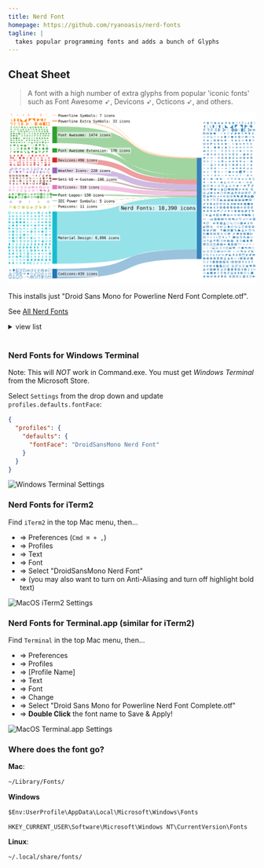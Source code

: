 ```yaml
---
title: Nerd Font
homepage: https://github.com/ryanoasis/nerd-fonts
tagline: |
  takes popular programming fonts and adds a bunch of Glyphs
---
```


## Cheat Sheet

> A font with a high number of extra glyphs from popular 'iconic fonts' such as
> Font Awesome ➶, Devicons ➶, Octicons ➶, and others.

![](https://github.com/ryanoasis/nerd-fonts/raw/master/images/sankey-glyphs-combined-diagram.svg)

This installs just "Droid Sans Mono for Powerline Nerd Font Complete.otf".

See [All Nerd Fonts](https://www.nerdfonts.com/font-downloads)

<details>
<summary>
view list
</summary>

- [3270 Nerd Font](https://github.com/ryanoasis/nerd-fonts/blob/master/patched-fonts/3270)
- [Agave](https://github.com/ryanoasis/nerd-fonts/blob/master/patched-fonts/Agave)
- [Anonymice Nerd Font](https://github.com/ryanoasis/nerd-fonts/blob/master/patched-fonts/AnonymousPro)
- [Arimo](https://github.com/ryanoasis/nerd-fonts/blob/master/patched-fonts/Arimo)
- [Aurulent Sans Mono Nerd Font](https://github.com/ryanoasis/nerd-fonts/blob/master/patched-fonts/AurulentSansMono)
- [BigBlueTerminal](https://github.com/ryanoasis/nerd-fonts/blob/master/patched-fonts/BigBlueTerminal)
- [Bitstream Vera Sans Mono Nerd Font](https://github.com/ryanoasis/nerd-fonts/blob/master/patched-fonts/BitstreamVeraSansMono)
- [Blex\*](https://github.com/ryanoasis/nerd-fonts/blob/master/patched-fonts/IBMPlexMono)
- [Caskaydia Cove Nerd Font\*](https://github.com/ryanoasis/nerd-fonts/blob/master/patched-fonts/CascadiaCode)
- [Code New Roman Nerd Font](https://github.com/ryanoasis/nerd-fonts/blob/master/patched-fonts/CodeNewRoman)
- [Cousine Nerd Font](https://github.com/ryanoasis/nerd-fonts/blob/master/patched-fonts/Cousine)
- [DaddyTimeMono](https://github.com/ryanoasis/nerd-fonts/blob/master/patched-fonts/DaddyTimeMono)
- [DejaVu Sans Mono Nerd Font](https://github.com/ryanoasis/nerd-fonts/blob/master/patched-fonts/DejaVuSansMono)
- [Droid Sans Mono Nerd Font](https://github.com/ryanoasis/nerd-fonts/blob/master/patched-fonts/DroidSansMono)
- [Fantasque Sans Nerd Font](https://github.com/ryanoasis/nerd-fonts/blob/master/patched-fonts/FantasqueSansMono)
- [Fira Code Nerd Font](https://github.com/ryanoasis/nerd-fonts/blob/master/patched-fonts/FiraCode)
- [Fira Mono Nerd Font](https://github.com/ryanoasis/nerd-fonts/blob/master/patched-fonts/FiraMono)
- [Go Mono Nerd Font](https://github.com/ryanoasis/nerd-fonts/blob/master/patched-fonts/Go-Mono)
- [Gohu Nerd Font](https://github.com/ryanoasis/nerd-fonts/blob/master/patched-fonts/Gohu)
- [Hack Nerd Font](https://github.com/ryanoasis/nerd-fonts/blob/master/patched-fonts/Hack)
- [Hasklug Nerd Font\*](https://github.com/ryanoasis/nerd-fonts/blob/master/patched-fonts/Hasklig)
- [Heavy Data Mono Nerd Font](https://github.com/ryanoasis/nerd-fonts/blob/master/patched-fonts/HeavyData)
- [Hermut Nerd Font](https://github.com/ryanoasis/nerd-fonts/blob/master/patched-fonts/Hermit)
- [iM-Writing\*](https://github.com/ryanoasis/nerd-fonts/blob/master/patched-fonts/iA-Writer)
- [Inconsolata Nerd Font](https://github.com/ryanoasis/nerd-fonts/blob/master/patched-fonts/Inconsolata)
- [Inconsolata Go Nerd Font](https://github.com/ryanoasis/nerd-fonts/blob/master/patched-fonts/InconsolataGo)
- [Inconsolata LGC Nerd Font](https://github.com/ryanoasis/nerd-fonts/blob/master/patched-fonts/InconsolataLGC)
- [Iosevka Nerd Font](https://github.com/ryanoasis/nerd-fonts/blob/master/patched-fonts/Iosevka)
- [JetBrains Mono](https://github.com/ryanoasis/nerd-fonts/blob/master/patched-fonts/JetBrainsMono)
- [Lekton Nerd Font](https://github.com/ryanoasis/nerd-fonts/blob/master/patched-fonts/Lekton)
- [Literation Mono Nerd Font\*](https://github.com/ryanoasis/nerd-fonts/blob/master/patched-fonts/LiberationMono)
- [Meslo Nerd Font](https://github.com/ryanoasis/nerd-fonts/blob/master/patched-fonts/Meslo)
- [Monofur Nerd Font](https://github.com/ryanoasis/nerd-fonts/blob/master/patched-fonts/Monofur)
- [Monoid Nerd Font](https://github.com/ryanoasis/nerd-fonts/blob/master/patched-fonts/Monoid)
- [Mononoki Nerd Font](https://github.com/ryanoasis/nerd-fonts/blob/master/patched-fonts/Mononoki)
- [M+ (MPlus) Nerd Font](https://github.com/ryanoasis/nerd-fonts/blob/master/patched-fonts/MPlus)
- [Noto](https://github.com/ryanoasis/nerd-fonts/blob/master/patched-fonts/Noto)
- [OpenDyslexic](https://github.com/ryanoasis/nerd-fonts/blob/master/patched-fonts/OpenDyslexic)
- [Overpass](https://github.com/ryanoasis/nerd-fonts/blob/master/patched-fonts/Overpass)
- [ProFont (Windows tweaked) Nerd Font](https://github.com/ryanoasis/nerd-fonts/blob/master/patched-fonts/ProFont)
- [ProFont (x11) Nerd Font](https://github.com/ryanoasis/nerd-fonts/blob/master/patched-fonts/ProFont)
- [ProggyClean Nerd Font](https://github.com/ryanoasis/nerd-fonts/blob/master/patched-fonts/ProggyClean)
- [Roboto Mono](https://github.com/ryanoasis/nerd-fonts/blob/master/patched-fonts/RobotoMono)
- [Sauce Code Nerd Font](https://github.com/ryanoasis/nerd-fonts/blob/master/patched-fonts/SourceCodePro)
- [Shure Tech Mono Nerd Font\*](https://github.com/ryanoasis/nerd-fonts/blob/master/patched-fonts/ShareTechMono)
- [Space Mono Nerd Font](https://github.com/ryanoasis/nerd-fonts/blob/master/patched-fonts/SpaceMono)
- [Terminess Nerd Font\*](https://github.com/ryanoasis/nerd-fonts/blob/master/patched-fonts/Terminus)
- [Tinos](https://github.com/ryanoasis/nerd-fonts/blob/master/patched-fonts/Tinos)
- [Ubuntu Nerd Font](https://github.com/ryanoasis/nerd-fonts/blob/master/patched-fonts/Ubuntu)
- [Ubuntu Mono Nerd Font](https://github.com/ryanoasis/nerd-fonts/blob/master/patched-fonts/UbuntuMono)
- [Victor Mono](https://github.com/ryanoasis/nerd-fonts/blob/master/patched-fonts/VictorMono)

<!--
// https://github.com/ryanoasis/nerd-fonts
var list = [];
$$('table tr td:first-child').forEach(function (el) {
  list.push('[' + el.innerText + '](' + el.querySelector('[href]').href + ')')
});
console.log(list.join('\n  -'));
-->

</details>

<br/>

### Nerd Fonts for Windows Terminal

Note: This will _NOT_ work in Command.exe. You must get _Windows Terminal_ from
the Microsoft Store.

Select `Settings` from the drop down and update `profiles.defaults.fontFace`:

```json
{
  "profiles": {
    "defaults": {
      "fontFace": "DroidSansMono Nerd Font"
    }
  }
}
```

![Windows Terminal Settings](https://i.imgur.com/4RgK6s9.png 'lsd using The Nerd Font in Windows Terminal')

### Nerd Fonts for iTerm2

Find `iTerm2` in the top Mac menu, then...

- => Preferences (`Cmd ⌘ + ,`)
- => Profiles
- => Text
- => Font
- => Select "DroidSansMono Nerd Font"
- => (you may also want to turn on Anti-Aliasing and turn off highlight bold
  text)

![MacOS iTerm2 Settings](https://i.imgur.com/OUSOEIA.png 'how to select The Nerd Font in Terminal.app')

### Nerd Fonts for Terminal.app (similar for iTerm2)

Find `Terminal` in the top Mac menu, then...

- => Preferences
- => Profiles
- => [Profile Name]
- => Text
- => Font
- => Change
- => Select "Droid Sans Mono for Powerline Nerd Font Complete.otf"
- => **Double Click** the font name to Save & Apply!

![MacOS Terminal.app Settings](https://i.imgur.com/zNrfJBa.png 'how to select The Nerd Font in Terminal.app')

### Where does the font go?

**Mac**:

```bash
~/Library/Fonts/
```

**Windows**

```pwsh
$Env:UserProfile\AppData\Local\Microsoft\Windows\Fonts
```

```reg
HKEY_CURRENT_USER\Software\Microsoft\Windows NT\CurrentVersion\Fonts
```

**Linux**:

```bash
~/.local/share/fonts/
```
